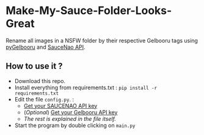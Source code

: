 # Make-My-Sauce-Folder-Looks-Great
Rename all images in a NSFW folder by their respective Gelbooru tags using [pyGelbooru](https://github.com/rainyDayDevs/pygelbooru) and [SauceNao API](https://github.com/nomnoms12/saucenao_api).

## How to use it ?
- Download this repo.
- Install everything from requirements.txt : `pip install -r requirements.txt`
- Edit the file `config.py`. :
    - [Get your SAUCENAO API key](https://saucenao.com/user.php)
    - (*Optional*) [Get your Gelbooru API key](https://gelbooru.com/index.php?page=account&s=home)
    - *The rest is explained in the file itself.*
- Start the program by double clicking on `main.py`

